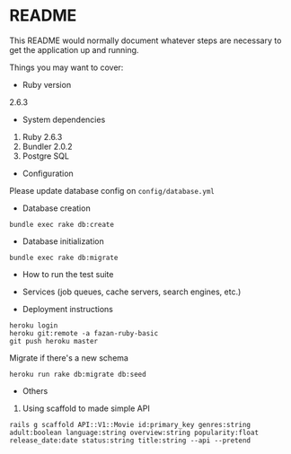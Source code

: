 # README

This README would normally document whatever steps are necessary to get the
application up and running.

Things you may want to cover:

* Ruby version

2.6.3

* System dependencies

1. Ruby 2.6.3
2. Bundler 2.0.2
3. Postgre SQL

* Configuration

Please update database config on `config/database.yml`

* Database creation

```
bundle exec rake db:create
```

* Database initialization

```
bundle exec rake db:migrate
```

* How to run the test suite

* Services (job queues, cache servers, search engines, etc.)

* Deployment instructions

```
heroku login
heroku git:remote -a fazan-ruby-basic
git push heroku master
```

Migrate if there's a new schema
```
heroku run rake db:migrate db:seed
```

* Others
1. Using scaffold to made simple API
```
rails g scaffold API::V1::Movie id:primary_key genres:string adult:boolean language:string overview:string popularity:float release_date:date status:string title:string --api --pretend
```
